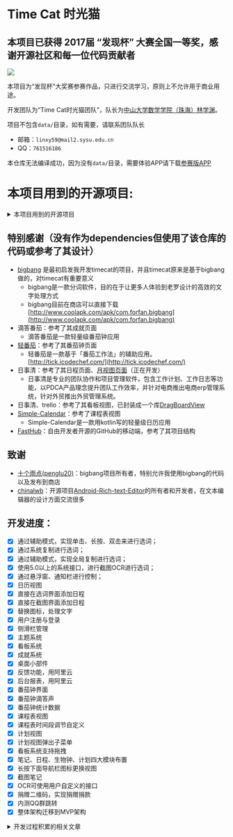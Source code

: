 # Time Cat 时光猫

## 本项目已获得 2017届 “发现杯” 大赛全国一等奖，感谢开源社区和每一位代码贡献者

![](https://github.com/triline3/timecat/blob/master/app/src/main/res/mipmap-xhdpi/bannar.png?raw=true)

本项目为“发现杯”大奖赛参赛作品，只进行交流学习，原则上不允许用于商业用途。

开发团队为“Time Cat时光猫团队”，队长为[中山大学数学学院（珠海）林学渊](https://github.com/LinXueyuanStdio)。

项目不包含`data/`目录，如有需要，请联系团队队长
  - 邮箱：`linxy59@mail2.sysu.edu.cn`
  - QQ：`761516186`

本仓库无法编译成功，因为没有`data/`目录，需要体验APP请下载[参赛版APP](https://github.com/triline3/timecat/blob/master/app/for_test/release/com.time.cat.apk?raw=true)

# 本项目用到的开源项目:
<details>
  <summary>本项目用到的开源项目</summary>
- 代码
    - 响应式编程框架，采用观察者设计模式
      - io.reactivex:rxandroid:1.2.1
      - io.reactivex.rxjava2:rxandroid:2.0.1
      - io.reactivex:rxjava:1.3.2
      - io.reactivex.rxjava2:rxjava:2.1.6
    - android support
      - com.android.support:appcompat-v7:${supportVersion}"
      - com.android.support:cardview-v7:${supportVersion}"
      - com.android.support:customtabs:${supportVersion}"
      - com.android.support:design:${supportVersion}"
      - com.android.support:recyclerview-v7:${supportVersion}"
      - com.android.support:palette-v7:${supportVersion}"
      - com.android.support:preference-v14:${supportVersion}"
      - com.android.support:support-annotations:${supportVersion}"
      - com.android.support.constraint:constraint-layout:1.0.2"
    - mvp 框架
      - net.grandcentrix.thirtyinch:thirtyinch:${thirtyinchVersion}"
      - net.grandcentrix.thirtyinch:thirtyinch-rx2:${thirtyinchVersion}"
    - Rxlifecycle，解决RxJava内存泄露问题
      - com.trello:rxlifecycle-components:0.6.1
    - Event bus事件发布/订阅框架
      - org.greenrobot:eventbus:3.1.1
      - de.greenrobot:eventbus:2.2.1
    - kotlin
      - org.jetbrains.kotlin:kotlin-stdlib-jdk7:$kotlin_version"

- 数据
    - Time and date handling
      - joda-time:joda-time:2.9.9
    - 在Bundle保存对象
      - com.evernote:android-state:${state_version}
    - 网络请求框架Okhttp3
      - com.squareup.okhttp3:okhttp:3.10.0
      - com.squareup.okhttp3:logging-interceptor:3.10.0
    - 网络请求处理框架Retrofit2，简化Okhttp3的请求
      - com.squareup.retrofit2:adapter-rxjava:${retrofit}"
      - com.squareup.retrofit2:converter-gson:${retrofit}"
      - com.squareup.retrofit2:retrofit:${retrofit}"
    - json解析
      - com.alibaba:fastjson:1.1.67.android
    - ormlite数据库
      - com.j256.ormlite:ormlite-android:4.45

- ui
    - view注解框架
      - com.jakewharton:butterknife:8.8.1'
      - annotationProcessor 'com.jakewharton:butterknife-compiler:8.8.1'
    - tabLayout
      - com.flyco.tablayout:FlycoTabLayout_Lib:2.0.0@aar
    - recyclerview
      - com.yanzhenjie:recyclerview-swipe:1.0.2
      - jp.wasabeef:recyclerview-animators:2.2.6
    - ExpansionPanel
      - com.github.florent37:expansionpanel:1.0.7
    - floating action button
      - com.getbase:floatingactionbutton:1.9.0
    - round image view(for material getDrawer)
      - com.makeramen:roundedimageview:2.3.0
    - material库
      - com.github.rey5137:material:1.2.4
    - material dialog
      - com.afollestad.material-dialogs:commons:0.9.6.0
    - time picker
      - com.doomonafireball.betterpickers:library:1.5.5
      - com.contrarywind:Android-PickerView:4.1.2
    - navigationBar
      - me.majiajie:pager-bottom-tab-strip:2.2.5
    - material getDrawer强大的侧滑栏
      - com.mikepenz:materialdrawer:4.4.1@aar
      - com.mikepenz:iconics-core:2.1.0@aar
      - com.mikepenz:google-material-typeface:2.1.2.1@aar
      - com.mikepenz:community-material-typeface:1.2.65.1@aar
      - com.mikepenz:fontawesome-typeface:4.7.0.2@aar
      - com.mikepenz:materialize:0.2.7@aar
    - 强大的recycle view，自带下拉刷新等
      - com.scwang.smartrefresh:SmartRefreshLayout:1.0.5-alpha-2
      - com.scwang.smartrefresh:SmartRefreshHeader:1.0.5-alpha-2
      - com.github.CymChad:BaseRecyclerViewAdapterHelper:2.9.31
    - 圆形imageview
      - de.hdodenhof:circleimageview:2.2.0
      - com.flyco.roundview:FlycoRoundView_Lib:1.1.4@aar
    - 图片模糊效果
      - com.github.mmin18:realtimeblurview:1.0.6
    - 图表
      - com.github.lecho:hellocharts-library:1.5.8@aar
    - MaterialChipView
      - com.robertlevonyan.view:MaterialChipView:1.2.1
    - calendar日历库
      - com.haibin:calendarview:3.2.7
      - com.github.applikeysolutions:cosmocalendar:1.0.4
    - 动画库
      - com.daimajia.easing:library:2.0@aar
      - com.daimajia.androidanimations:library:2.3@aar
    - 图片框架
      - com.squareup.picasso:picasso:2.5.2
      - com.github.bumptech.glide:glide:4.6.1
      - annotationProcessor 'com.github.bumptech.glide:compiler:4.6.1'
    - 富文本编辑
      - [富文本编辑](https://github.com/chinalwb/Android-Rich-text-Editor),项目中com.github.LinXueyuanStdio:Android-Rich-text-Editor:for_timecat-SNAPSHOT是来自这个
      
- 通知库
    - snackbar
      - com.nispok:snackbar:2.9.0
    - 封装好的toast
      - com.github.GrenderG:Toasty:1.1.3

- 页面库
    - 自定义介绍页面
      - com.heinrichreimersoftware:material-intro:1.6.2
    - 自定义关于页面
      - com.mikepenz:aboutlibraries:5.2.5@aar

- 其他
    - device获取设备信息
      - com.jaredrummler:android-device-names:1.1.5
    
    - 阿里百川用户反馈
      - com.aliyun.ams:alicloud-android-feedback:3.1.0@aar
      - com.aliyun.ams:alicloud-android-utdid:1.1.5.3
      - com.aliyun.ams:alicloud-android-ut:5.1.0
      - com.aliyun.ams:alicloud-android-utils:1.0.3
    - 工具库
      - com.simplemobiletools:commons:3.14.1
</details>

## 特别感谢（没有作为dependencies但使用了该仓库的代码或参考了其设计）

- [bigbang](https://github.com/penglu20/Bigbang) 是最初启发我开发timecat的项目，并且timecat原来是基于bigbang做的，对timecat有重要意义
  - bigbang是一款分词软件，目的在于让更多人体验到老罗设计的高效的文字处理方式
  - bigbang目前在商店可以直接下载[http://www.coolapk.com/apk/com.forfan.bigbang](http://www.coolapk.com/apk/com.forfan.bigbang)
- 滴答番茄：参考了其成就页面
  - 滴答番茄是一款轻量级番茄钟应用
- [轻番茄](https://github.com/icodechef/Tick)：参考了其番茄钟页面
  - 轻番茄是一款基于「番茄工作法」的辅助应用。 [http://tick.icodechef.com/](http://tick.icodechef.com/)
- 日事清：参考了其日程页面、[月视图页面](https://github.com/senlinxuefeng/RSQMonthCalendar)（正在开发）
  - 日事清是专业的团队协作和项目管理软件，包含工作计划、工作日志等功能，以PDCA产品理念提升团队工作效率，并针对电商推出电商erp管理系统，针对外贸推出外贸管理系统。
- 日事清、trello：参考了其看板视图，已封装成一个库[DragBoardView](https://github.com/LinXueyuanStdio/DragBoardView)
- [Simple-Calendar](https://github.com/SimpleMobileTools/Simple-Calendar)：参考了课程表视图
  - Simple-Calendar是一款用kotlin写的轻量级日历应用
- [FastHub](https://github.com/k0shk0sh/FastHub)：自由开发者开源的GitHub的移动端，参考了其项目结构

## 致谢

- [十个雨点(penglu20)](https://github.com/penglu20)：bigbang项目所有者，特别允许我使用bigbang的代码以及发布到商店
- [chinalwb](https://github.com/chinalwb)：开源项目[Android-Rich-text-Editor](https://github.com/chinalwb/Android-Rich-text-Editor)的所有者和开发者，在文本编辑器的设计方面交流很多

## 开发进度：

- [x] 通过辅助模式，实现单击、长按、双击来进行选词；
- [x] 通过系统复制进行选词；
- [x] 通过辅助模式，实现全局复制进行选词；
- [x] 使用5.0以上的系统接口，进行截图OCR进行选词；
- [x] 通过悬浮窗、通知栏进行控制；
- [x] 日历视图
- [x] 直接在选词界面添加日程
- [x] 直接在截图界面添加日程
- [x] 替换图标，处理文字
- [x] 用户注册与登录
- [x] 侧滑栏管理
- [x] 主题系统
- [x] 看板系统
- [x] 成就系统
- [x] 桌面小部件
- [x] 反馈功能，用阿里云
- [x] 后台报表，用阿里云
- [x] 番茄钟界面
- [x] 番茄钟滴答声
- [x] 番茄钟统计数据
- [x] 课程表视图
- [x] 课程表时间段调节自定义
- [x] 计划视图
- [x] 计划视图弹出子菜单
- [x] 看板系统支持拖拽
- [x] 笔记、日程、生物钟、计划四大模块布置
- [x] 长按下面导航栏图标更换视图
- [x] 截图笔记
- [x] OCR可使用用户自定义的接口
- [x] 捐赠二维码，实现捐赠捐款
- [x] 内测QQ群跳转
- [x] 整体架构迁移到MVP架构

<details>
  <summary>开发过程积累的相关文章</summary>

[【Android TimeCat】 解决Gradle :Resolve dependencies :classpath的办法](http://xichen.pub/2018/03/06/2018-03-06-Android-TimeCat-%E8%A7%A3%E5%86%B3Gradle-Resolvedependencies-classpath%E7%9A%84%E5%8A%9E%E6%B3%95/)

[【Android TimeCat】 切换软键盘和标签键盘时界面跳动](http://xichen.pub/2018/03/06/2018-03-06-Android-TimeCat-%E5%88%87%E6%8D%A2%E8%BD%AF%E9%94%AE%E7%9B%98%E5%92%8C%E6%A0%87%E7%AD%BE%E9%94%AE%E7%9B%98%E6%97%B6%E7%95%8C%E9%9D%A2%E8%B7%B3%E5%8A%A8/)

[【Android TimeCat】 原地归并排序](http://xichen.pub/2018/03/01/2018-03-01-Android-TimeCat-%E5%8E%9F%E5%9C%B0%E5%BD%92%E5%B9%B6%E6%8E%92%E5%BA%8F/)

[【Android TimeCat】 给刷新按钮添加旋转动画](http://xichen.pub/2018/03/01/2018-03-01-Android-TimeCat-%E7%BB%99%E5%88%B7%E6%96%B0%E6%8C%89%E9%92%AE%E6%B7%BB%E5%8A%A0%E6%97%8B%E8%BD%AC%E5%8A%A8%E7%94%BB/)

[【Android TimeCat】 MVP架构演进](http://xichen.pub/2018/02/28/2018-02-28-Android-TimeCat-MVP%E6%9E%B6%E6%9E%84%E6%BC%94%E8%BF%9B/)

[【Android TimeCat】 RecyclerView的卡顿问题](http://xichen.pub/2018/02/27/2018-02-27-Android-TimeCat-RecyclerView%E7%9A%84%E5%8D%A1%E9%A1%BF%E9%97%AE%E9%A2%98/)

[【Android TimeCat】 当RxJava遇到Retrofit（二）api注解@Path, @Url等](http://xichen.pub/2018/02/26/2018-02-27-Android-TimeCat-%E5%BD%93RxJava%E9%81%87%E5%88%B0Retrofit%EF%BC%88%E4%BA%8C%EF%BC%89api%E6%B3%A8%E8%A7%A3@Path,%20@Url%E7%AD%89/)

[【Android TimeCat】 当RxJava遇到Retrofit（一）Retrofit入门](http://xichen.pub/2018/02/26/2018-02-27-Android-TimeCat-%E5%BD%93RxJava%E9%81%87%E5%88%B0Retrofit%EF%BC%88%E4%B8%80%EF%BC%89Retrofit%E5%85%A5%E9%97%A8/)

[【Android TimeCat】 RxJava的使用（四）线程控制 —— Scheduler](http://xichen.pub/2018/02/26/2018-02-26-Android-TimeCat-RxJava%E7%9A%84%E4%BD%BF%E7%94%A8%EF%BC%88%E5%9B%9B%EF%BC%89%E7%BA%BF%E7%A8%8B%E6%8E%A7%E5%88%B6%20%E2%80%94%E2%80%94%20Scheduler/)

[【Android TimeCat】 RxJava的使用（三）对象转换器——map、flatMap](http://xichen.pub/2018/02/26/2018-02-26-Android-TimeCat-RxJava%E7%9A%84%E4%BD%BF%E7%94%A8%EF%BC%88%E4%B8%89%EF%BC%89%E5%AF%B9%E8%B1%A1%E8%BD%AC%E6%8D%A2%E5%99%A8%E2%80%94%E2%80%94map%E3%80%81flatMap/)

[【Android TimeCat】 RxJava的使用（二）Action](http://xichen.pub/2018/02/26/2018-02-26-Android-TimeCat-RxJava%E7%9A%84%E4%BD%BF%E7%94%A8%EF%BC%88%E4%BA%8C%EF%BC%89Action/)

[【Android TimeCat】 RxJava的使用（一）基本用法](http://xichen.pub/2018/02/26/2018-02-26-Android-TimeCat-RxJava%E7%9A%84%E4%BD%BF%E7%94%A8%EF%BC%88%E4%B8%80%EF%BC%89%E5%9F%BA%E6%9C%AC%E7%94%A8%E6%B3%95/)

[【Android TimeCat】 Android抽象布局——include、merge 、ViewStub](http://xichen.pub/2018/02/26/2018-02-26-Android-TimeCat-Android%E6%8A%BD%E8%B1%A1%E5%B8%83%E5%B1%80%E2%80%94%E2%80%94include%E3%80%81merge%20%E3%80%81ViewStub/)

[【Android TimeCat】 OrmLite框架入门与封装（三）封装](http://xichen.pub/2018/02/26/2018-02-26-Android-TimeCat-OrmLite%E6%A1%86%E6%9E%B6%E5%85%A5%E9%97%A8%E4%B8%8E%E5%B0%81%E8%A3%85%EF%BC%88%E4%B8%89%EF%BC%89%E5%B0%81%E8%A3%85/)

[【Android TimeCat】 OrmLite框架入门与封装（二）高级操作](http://xichen.pub/2018/02/26/2018-02-26-Android-TimeCat-OrmLite%E6%A1%86%E6%9E%B6%E5%85%A5%E9%97%A8%E4%B8%8E%E5%B0%81%E8%A3%85%EF%BC%88%E4%BA%8C%EF%BC%89%E9%AB%98%E7%BA%A7%E6%93%8D%E4%BD%9C/)

[【Android TimeCat】 OrmLite框架入门与封装（一）快速入门](http://xichen.pub/2018/02/26/2018-02-26-Android-TimeCat-OrmLite%E6%A1%86%E6%9E%B6%E5%85%A5%E9%97%A8%E4%B8%8E%E5%B0%81%E8%A3%85%EF%BC%88%E4%B8%80%EF%BC%89%E5%BF%AB%E9%80%9F%E5%85%A5%E9%97%A8/)

[【Android TimeCat】 制作捐赠二维码，实现捐赠收款](http://xichen.pub/2018/02/26/2018-02-26-Android-TimeCat-%E5%88%B6%E4%BD%9C%E6%8D%90%E8%B5%A0%E4%BA%8C%E7%BB%B4%E7%A0%81%EF%BC%8C%E5%AE%9E%E7%8E%B0%E6%8D%90%E8%B5%A0%E6%94%B6%E6%AC%BE/)

[【Android TimeCat】 跳转QQ加群](http://xichen.pub/2018/02/26/2018-02-26-Android-TimeCat-%E8%B7%B3%E8%BD%ACQQ%E5%8A%A0%E7%BE%A4/)

[【Android TimeCat】 Android Studio 高效配置](http://xichen.pub/2018/02/26/2018-02-26-Android-TimeCat-Android%20Studio%E9%AB%98%E6%95%88%E9%85%8D%E7%BD%AE/)

[【Android TimeCat】 Android Studio拾色器](http://xichen.pub/2018/02/26/2018-02-26-Android-TimeCat-Android%20Studio%E6%8B%BE%E8%89%B2%E5%99%A8/)

[【Android TimeCat】 懒加载需求下的BaseFragment封装](http://xichen.pub/2018/02/26/2018-02-26-Android-TimeCat-%E6%87%92%E5%8A%A0%E8%BD%BD%E9%9C%80%E6%B1%82%E4%B8%8B%E7%9A%84BaseFragment%E5%B0%81%E8%A3%85/)

[【Android TimeCat】 Android中使用矢量图（SVG, VectorDrawable）](http://xichen.pub/2018/02/25/2018-02-25-Android-TimeCat-%E4%BD%BF%E7%94%A8%E7%9F%A2%E9%87%8F%E5%9B%BE%EF%BC%88SVG,%20VectorDrawable%EF%BC%89/)

[【Android TimeCat】 Android中用intent传递对象的三种方法](http://xichen.pub/2018/02/25/2018-02-25-Android-TimeCat-Android%E4%B8%AD%E7%94%A8intent%E4%BC%A0%E9%80%92%E5%AF%B9%E8%B1%A1%E7%9A%84%E4%B8%89%E7%A7%8D%E6%96%B9%E6%B3%95/)

[【Android TimeCat】 比较Fragment中获取Context对象的两种方法](http://xichen.pub/2018/02/25/2018-02-25-Android-TimeCat-%E6%AF%94%E8%BE%83Fragment%E4%B8%AD%E8%8E%B7%E5%8F%96Context%E5%AF%B9%E8%B1%A1%E7%9A%84%E4%B8%A4%E7%A7%8D%E6%96%B9%E6%B3%95/)

[【Android TimeCat】 Java 回调及其在项目中的运用](http://xichen.pub/2018/02/25/2018-02-25-Android-TimeCat-java%E5%9B%9E%E8%B0%83%E6%9C%BA%E5%88%B6/)

[【Android TimeCat】快速构建APP BottomNavigationView + ViewPager + Fragment](http://xichen.pub/2018/02/25/2018-02-25-Android-TimeCat-BottomNavigationView+ViewPager+Fragment%E5%BF%AB%E9%80%9F%E6%9E%84%E5%BB%BAApp/)


[开发《全能分词》（又名《锤子Bigbang》）的心路历程](http://www.jianshu.com/p/6e068fca111b)

[通过辅助模式获取点击的文字](http://www.jianshu.com/p/60758b3f2c7c)

[使用辅助服务实现全局复制](http://www.jianshu.com/p/c34cbef4d68e)

[使用辅助服务监听系统按键](http://www.jianshu.com/p/03904692b76b)

[如何通过Xposed框架获取点击的文字](http://www.jianshu.com/p/d7083c6e83bb)

[使用Xposed框架实现全局复制](http://www.jianshu.com/p/9dda421d23e4)

[在onLayout中实现简单的微动效](http://www.jianshu.com/p/93463ab36df9)

[如何使用Android的拖拽接口实现拖拽功能](http://www.jianshu.com/p/5001d0b42e10)

[通过ContentProvider多进程共享SharedPreferences数据](http://www.jianshu.com/p/bdebf741221e)

[Android上如何实现矩形区域截屏](http://www.jianshu.com/p/0462dae4c808)

[Android如何判断NavigationBar是否显示（获取屏幕真实的高度）](http://www.jianshu.com/p/84d951b3f079)

[如何在Bitmap截取任意形状](http://www.jianshu.com/p/d64cf9f69d05)

[4种获取前台应用的方法（肯定有你不知道的）](http://www.jianshu.com/p/a513accd40cd)

[android7.0 通过代码 分享图片到朋友圈](http://www.jianshu.com/p/5b0e0310d93f)

[Android中如何正确的获得所有App列表](http://www.jianshu.com/p/aee07cbb0cae)

[Android的supportV7中默认按钮的颜色设置](http://www.jianshu.com/p/98214d31318d)

[Android沉浸式与SearchView的坑](http://www.jianshu.com/p/f5d6bf2fc634)

[Android中“强制停止”和广播保活的一个小坑](http://www.jianshu.com/p/c632f5de465f)

[Xposed大法好,教你实现ForceTouch炫酷功能](http://www.jianshu.com/p/e7ea5e3bdb47)

[如何实现android炫酷悬浮球菜单](http://www.jianshu.com/p/56abca9fb592)
</details>
